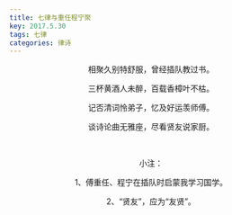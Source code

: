 ```yaml
---
title: 七律与重任程宁聚
key: 2017.5.30
tags: 七律
categories: 律诗
---
```


<p align="center">相聚久别特舒服，曾经插队教过书。
</p>
<p align="center">三杯黄酒人未醉，百载香樟叶不枯。
</p>
<p align="center">记否清词怜弟子，忆及好运羡师傅。
</p>
<p align="center">谈诗论曲无雅座，尽看贤友说家厨。
</p>
<p align="center"></br>
</p>
<p align="center">小注：
</p>
<p align="center">1、傅重任、程宁在插队时启蒙我学习国学。
</p>
<p align="center">2、“贤友”，应为“友贤”。
</p>
<p align="center"></br>
</p>
